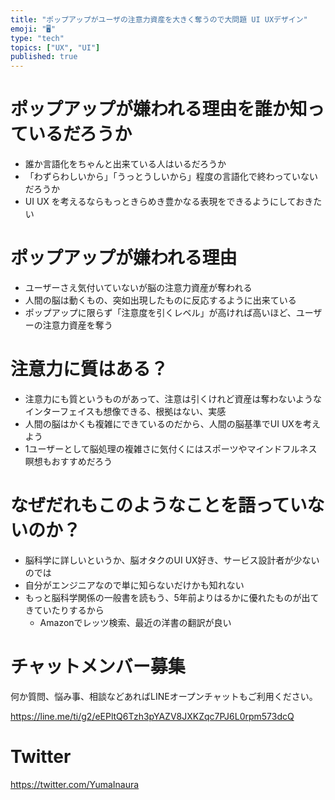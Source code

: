 ```yaml
---
title: "ポップアップがユーザの注意力資産を大きく奪うので大問題 UI UXデザイン"
emoji: "🖥"
type: "tech"
topics: ["UX", "UI"]
published: true
---
```


# ポップアップが嫌われる理由を誰か知っているだろうか

- 誰か言語化をちゃんと出来ている人はいるだろうか
- 「わずらわしいから」「うっとうしいから」程度の言語化で終わっていないだろうか
- UI UX を考えるならもっときらめき豊かなる表現をできるようにしておきたい

# ポップアップが嫌われる理由

- ユーザーさえ気付いていないが脳の注意力資産が奪われる
- 人間の脳は動くもの、突如出現したものに反応するように出来ている
- ポップアップに限らず「注意度を引くレベル」が高ければ高いほど、ユーザーの注意力資産を奪う

# 注意力に質はある？

- 注意力にも質というものがあって、注意は引くけれど資産は奪わないようなインターフェイスも想像できる、根拠はない、実感
- 人間の脳はかくも複雑にできているのだから、人間の脳基準でUI UXを考えよう
- 1ユーザーとして脳処理の複雑さに気付くにはスポーツやマインドフルネス瞑想もおすすめだろう

# なぜだれもこのようなことを語っていないのか？

- 脳科学に詳しいというか、脳オタクのUI UX好き、サービス設計者が少ないのでは
- 自分がエンジニアなので単に知らないだけかも知れない
- もっと脳科学関係の一般書を読もう、5年前よりはるかに優れたものが出てきていたりするから
  - Amazonでレッツ検索、最近の洋書の翻訳が良い










<!-- Update From Qiita API -->

# チャットメンバー募集


何か質問、悩み事、相談などあればLINEオープンチャットもご利用ください。

https://line.me/ti/g2/eEPltQ6Tzh3pYAZV8JXKZqc7PJ6L0rpm573dcQ





# Twitter


https://twitter.com/YumaInaura


<!-- Update From Qiita API -->


